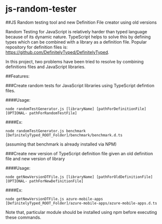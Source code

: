 # js-random-tester
##JS Random testing tool and new Definition File creator using old versions

Random Testing for JavaScript is relatively harder than typed language because of its dynamic nature. TypeScript helps to solve this by defining types which can be combined with a library as a definition file. Popular repository for definition files is: https://github.com/DefinitelyTyped/DefinitelyTyped.

In this project, two problems have been tried to resolve by combining definitions files and JavaScript libraries. 

##Features:

###Create random tests for JavaScript libraries using TypeScript defintion files. 

####Usage:
```
node randomTestGenerator.js [libraryName] [pathForDefinitionFile] [OPTIONAL- pathForRandomTestFile]
```

####Ex:
```
node randomTestGenerator.js benchmark [DefinitelyTyped_ROOT_Folder]/benchmark/benchmark.d.ts
```

(assuming that benchmark is already installed via NPM)

###Create new version of TypeScript definition file given an old definition file and new version of library

####Usage:
```
node getNewVersionDTFile.js [libraryName] [pathForOldDefinitionFile] [OPTIONAL- pathForNewDefinitionFile]
```

####Ex: 
```
node getNewVersionDTFile.js azure-mobile-apps [DefinitelyTyped_ROOT_Folder]/azure-mobile-apps/azure-mobile-apps.d.ts
```

Note that, particular module should be installed using npm before executing these commands.

